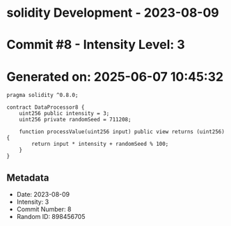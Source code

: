 ﻿# solidity Development - 2023-08-09
# Commit #8 - Intensity Level: 3
# Generated on: 2025-06-07 10:45:32
```solidity
pragma solidity ^0.8.0;

contract DataProcessor8 {
    uint256 public intensity = 3;
    uint256 private randomSeed = 711208;

    function processValue(uint256 input) public view returns (uint256) {
        return input * intensity + randomSeed % 100;
    }
}
```
## Metadata
- Date: 2023-08-09
- Intensity: 3
- Commit Number: 8
- Random ID: 898456705
